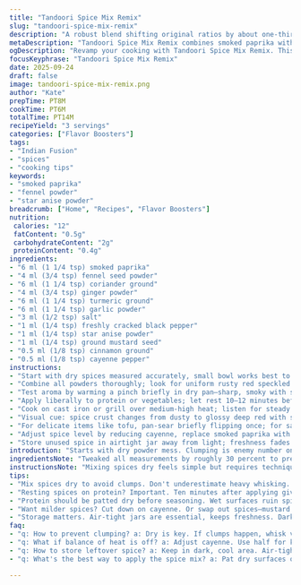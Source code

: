 ```yaml
---
title: "Tandoori Spice Mix Remix"
slug: "tandoori-spice-mix-remix"
description: "A robust blend shifting original ratios by about one-third. Swaps cumin and cardamom for fennel and star anise powder, adds smoked paprika for depth and a twist of ground mustard seed for sharpness. Balances heat with subtle sweetness. Salt and pepper adjusted slightly. Great for salmon, tofu, or chicken dishes. Quick to mix, versatile to use. Layers aromatic warmth with bright pungency, adaptable and forgiving. Designed for handling tough proteins and delicate veggies alike, lending vibrant color and complex flavor."
metaDescription: "Tandoori Spice Mix Remix combines smoked paprika with fennel and star anise for a flavorful blend. Elevate proteins with robust warmth."
ogDescription: "Revamp your cooking with Tandoori Spice Mix Remix. This unique blend brings smoky and aromatic flavors to proteins and veggies alike."
focusKeyphrase: "Tandoori Spice Mix Remix"
date: 2025-09-24
draft: false
image: tandoori-spice-mix-remix.png
author: "Kate"
prepTime: PT8M
cookTime: PT6M
totalTime: PT14M
recipeYield: "3 servings"
categories: ["Flavor Boosters"]
tags:
- "Indian Fusion"
- "spices"
- "cooking tips"
keywords:
- "smoked paprika"
- "fennel powder"
- "star anise powder"
breadcrumb: ["Home", "Recipes", "Flavor Boosters"]
nutrition: 
 calories: "12"
 fatContent: "0.5g"
 carbohydrateContent: "2g"
 proteinContent: "0.4g"
ingredients:
- "6 ml (1 1/4 tsp) smoked paprika"
- "4 ml (3/4 tsp) fennel seed powder"
- "6 ml (1 1/4 tsp) coriander ground"
- "4 ml (3/4 tsp) ginger powder"
- "6 ml (1 1/4 tsp) turmeric ground"
- "6 ml (1 1/4 tsp) garlic powder"
- "3 ml (1/2 tsp) salt"
- "1 ml (1/4 tsp) freshly cracked black pepper"
- "1 ml (1/4 tsp) star anise powder"
- "1 ml (1/4 tsp) ground mustard seed"
- "0.5 ml (1/8 tsp) cinnamon ground"
- "0.5 ml (1/8 tsp) cayenne pepper"
instructions:
- "Start with dry spices measured accurately, small bowl works best to control mix; uneven mixing gives clumps."
- "Combine all powders thoroughly; look for uniform rusty red speckled color, no streaks visible. If clumped, sift or whisk vigorously."
- "Test aroma by warming a pinch briefly in dry pan—sharp, smoky with subtle licorice note signals readiness."
- "Apply liberally to protein or vegetables; let rest 10–12 minutes before cooking, allows spices to hydrate and bloom."
- "Cook on cast iron or grill over medium-high heat; listen for steady hissing sizzle."
- "Visual cue: spice crust changes from dusty to glossy deep red with slight char edges, firm to touch yet juicy inside."
- "For delicate items like tofu, pan-sear briefly flipping once; for salmon, skin side down first for crisp sound and texture."
- "Adjust spice level by reducing cayenne, replace smoked paprika with sweet for milder version."
- "Store unused spice in airtight jar away from light; freshness fades after few weeks, replace for sharp flavor."
introduction: "Starts with dry powder mess. Clumping is enemy number one—fight it hard. Smoked paprika replaces original sweet paprika chopping depth up a notch, adds smoky punch that stands up on grill flame; subtle swap but changes game entirely. Fennel and star anise instead of cumin and cardamom. Why? Adds floral licorice notes without overpowering. Mustard seed powder kicks sharpness—a mini wake-up call for palate. Salt down slightly; many overlook salting spice blends properly. Cayenne still half-teaspoon level but will hit tongue differently with smoky mix. Use the blend as marinade dust or sprinkle. Rest time crucial. Spice hydrates, aroma wakes. When grilling, listen. Sizzle steady, not frantic, speaks of correct heat. Visual change more reliable than timing by clock. From dusty to vibrant sheen with charred bits. Don’t rush or burn. Smoke should smell clean, not acrid. Hot oil, quick sear best for textures. Tofu picks up flavors beautifully, no slime if dry patted properly before spice. Leftovers? Airtight, dark bottle. Ground star anise fades fast. Fresh mix trumps pre-made any day but has life span. Learn your spices' voice. They tell you when done."
ingredientsNote: "Tweaked all measurements by roughly 30 percent to prevent one flavor overwhelming—a common rookie mistake. Smoked paprika is optional but highly advised if grilling, adds color and rustic flavor that sweet paprika can’t match under flame. Fennel seed ground to replace cumin’s earthiness but bring bright, licorice aroma that complements tandoori’s warmth. Star anise punches cardamom’s floral notes in different direction—avoid clunky layering of similar flavors. Ground mustard seed swaps for clove/ginger role, cutting sweetness to sharpness—avoids any mushy or sugar-overload in spice profile. Salt level dialed slightly down since dry rubs cinch in during resting, prevent over-salting protein. Garlic powder retains pungent backbone but modest mid-level amount to avoid bitterness when frying. Cayenne remains, but be conservative for crowd-friendliness; scale to preference. Cinnamon kept subtle, anchoring without dominating. No onion powder here to keep blend cleaner and less sweet. Plan for quick usage; powdered star anise and fennel degrade with storage. Mix fresh every 1-2 weeks for punch. Keep airtight container in cool, opaque place. Mix small batches to maintain potency and avoid clumping—dry thoroughly before storage."
instructionsNote: "Mixing spices dry feels simple but requires technique—vigorous whisking or shaking with a lid to break up lumps essential. Pre-toast spices slightly in dry pan first for ultra-intense flavor—done separately, careful watch to avoid burning especially ground powders. When seasoning protein or tofu, pat surface dry; wet surfaces dilute spices and cause pasty spots. Resting after seasoning allows hydrophilic powders (ginger, garlic) to bloom—raw dust will taste harsh otherwise. Cooking time should be guided by sound and sight, not just clock—steady sizzling with subtle popping cues over frantic crackling is right temp. Visual changes: dusty spice turning wet and glossy, edges crisped to dark red. Overcooking will blacken spice—bitter, must avoid. Use cast iron or stainless steel pan for best sear and heat retention; non-stick reduces crust formation. For grilling, medium-high heat with indirect and direct zones lets spice char without burning skin or flesh. Flip once only to maintain crust. If spice starts blackening too fast, lower heat immediately or move protein away from direct flame. Adjust spice heat per audience; cayenne can be halved or omitted for kids or sensitive palates without losing depth. Cleanup—powders stick stubbornly; soak pan promptly. Store spice blend in small glass or metal container with tight-fitting lid; label and date; use within two weeks for peak aroma. Fresh blend makes dry rub or wet marinade base with yogurt, oil, or lemon."
tips:
- "Mix spices dry to avoid clumps. Don't underestimate heavy whisking. If it sticks, the texture is off. Testing aroma? Warm a pinch in the pan. If it's right, you'll smell it."
- "Resting spices on protein? Important. Ten minutes after applying gives time to hydrate. Don't rush. Cooking should be visual; spice turns glossy, slightly charred. Sound too? Sizzling means it's go time."
- "Protein should be patted dry before seasoning. Wet surfaces ruin spice adherence. If you're grilling, medium-high heat is key. But listen. Hear the satisfying sizzle? You're doing well. Overheat? Lower it."
- "Want milder spices? Cut down on cayenne. Or swap out spices—mustard seed for dry mustard. It's not one-size-fits-all. Customize according to preferences for smoother flavor."
- "Storage matters. Air-tight jars are essential, keeps freshness. Dark, cool place. But don't keep forever. Ground spices lose flavor fast. Use fresh blends every couple of weeks for best results."
faq:
- "q: How to prevent clumping? a: Dry is key. If clumps happen, whisk vigorously or sift. They interfere with mixing. Little bits together mess up flavor balance."
- "q: What if balance of heat is off? a: Adjust cayenne. Use half for kids. Prefer lower heat? Try paprika without smokiness. More mild but flavorful. It works."
- "q: How to store leftover spice? a: Keep in dark, cool area. Air-tight containers required, avoid light. Check freshness often; odors tell you when it's time to toss."
- "q: What's the best way to apply the spice mix? a: Pat dry surfaces of food. Even coats crucial; too thick burns easily. Cook accordingly, use a steady heat. Listen for the sizzle."

---
```


